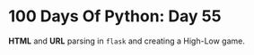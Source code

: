 # 100 Days Of Python: Day 55

**HTML** and **URL** parsing in `flask` and creating a High-Low game.
